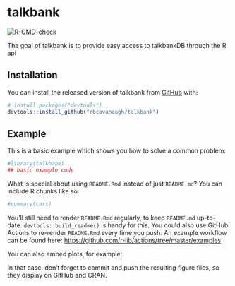 
<!-- README.md is generated from README.Rmd. Please edit that file -->

# talkbank

<!-- badges: start -->

[![R-CMD-check](https://github.com/rbcavanaugh/talkbank/workflows/R-CMD-check/badge.svg)](https://github.com/rbcavanaugh/talkbank/actions)
<!-- badges: end -->

The goal of talkbank is to provide easy access to talkbankDB through the
R api

## Installation

You can install the released version of talkbank from
[GitHub](https://github.com/) with:

``` r
# install.packages("devtools")
devtools::install_github("rbcavanaugh/talkbank")
```

## Example

This is a basic example which shows you how to solve a common problem:

``` r
#library(talkbank)
## basic example code
```

What is special about using `README.Rmd` instead of just `README.md`?
You can include R chunks like so:

``` r
#summary(cars)
```

You’ll still need to render `README.Rmd` regularly, to keep `README.md`
up-to-date. `devtools::build_readme()` is handy for this. You could also
use GitHub Actions to re-render `README.Rmd` every time you push. An
example workflow can be found here:
<https://github.com/r-lib/actions/tree/master/examples>.

You can also embed plots, for example:

In that case, don’t forget to commit and push the resulting figure
files, so they display on GitHub and CRAN.
